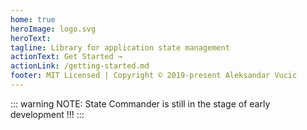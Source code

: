 ```yaml
---
home: true
heroImage: logo.svg
heroText:
tagline: Library for application state management
actionText: Get Started →
actionLink: /getting-started.md
footer: MIT Licensed | Copyright © 2019-present Aleksandar Vucic
---
```


::: warning NOTE:
State Commander is still in the stage of early development !!!
:::
